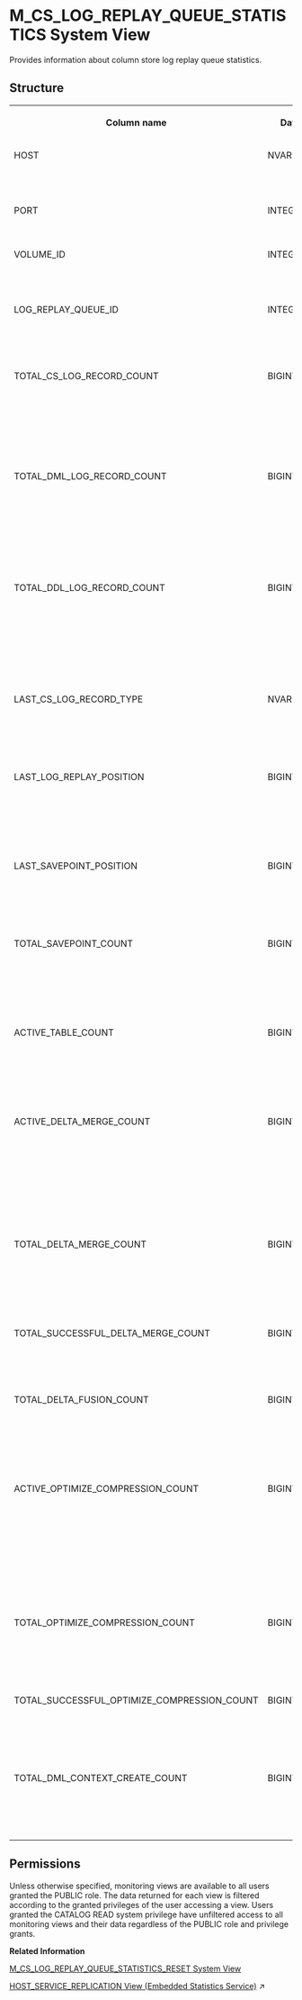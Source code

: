 <!-- loio6498399c829b441696a4fa9b49886091 -->

# M\_CS\_LOG\_REPLAY\_QUEUE\_STATISTICS System View

Provides information about column store log replay queue statistics.



<a name="loio6498399c829b441696a4fa9b49886091__M_CS_LOG_REPLAY_QUEUE_STATISTICS"/>

## Structure


<table>
<tr>
<th valign="top">

Column name

</th>
<th valign="top">

Data type

</th>
<th valign="top">

Description

</th>
</tr>
<tr>
<td valign="top">

HOST

</td>
<td valign="top">

NVARCHAR\(64\)

</td>
<td valign="top">

Displays the name of the host.

</td>
</tr>
<tr>
<td valign="top">

PORT

</td>
<td valign="top">

INTEGER

</td>
<td valign="top">

Displays the internal port.

</td>
</tr>
<tr>
<td valign="top">

VOLUME\_ID

</td>
<td valign="top">

INTEGER

</td>
<td valign="top">

Displays the persistence volume ID.

</td>
</tr>
<tr>
<td valign="top">

LOG\_REPLAY\_QUEUE\_ID

</td>
<td valign="top">

INTEGER

</td>
<td valign="top">

Displays the ID of the recovery queue.

</td>
</tr>
<tr>
<td valign="top">

TOTAL\_CS\_LOG\_RECORD\_COUNT

</td>
<td valign="top">

BIGINT

</td>
<td valign="top">

Displays the total number of redo records that were processed in this queue.

</td>
</tr>
<tr>
<td valign="top">

TOTAL\_DML\_LOG\_RECORD\_COUNT

</td>
<td valign="top">

BIGINT

</td>
<td valign="top">

Displays the total number of column store DML redo records that were processed in this queue.

</td>
</tr>
<tr>
<td valign="top">

TOTAL\_DDL\_LOG\_RECORD\_COUNT

</td>
<td valign="top">

BIGINT

</td>
<td valign="top">

Displays the total number of column store DDL redo records that were processed in this queue.

</td>
</tr>
<tr>
<td valign="top">

LAST\_CS\_LOG\_RECORD\_TYPE

</td>
<td valign="top">

NVARCHAR\(40\)

</td>
<td valign="top">

Displays the last column store log record type in this queue.

</td>
</tr>
<tr>
<td valign="top">

LAST\_LOG\_REPLAY\_POSITION

</td>
<td valign="top">

BIGINT

</td>
<td valign="top">

Displays the last log replay position that was processed in this queue.

</td>
</tr>
<tr>
<td valign="top">

LAST\_SAVEPOINT\_POSITION

</td>
<td valign="top">

BIGINT

</td>
<td valign="top">

Displays the last savepoint position that was passed in this queue.

</td>
</tr>
<tr>
<td valign="top">

TOTAL\_SAVEPOINT\_COUNT

</td>
<td valign="top">

BIGINT

</td>
<td valign="top">

Displays the total number of savepoints that were passsed in this queue.

</td>
</tr>
<tr>
<td valign="top">

ACTIVE\_TABLE\_COUNT

</td>
<td valign="top">

BIGINT

</td>
<td valign="top">

Displays the number of tables that are currently handled in this queue.

</td>
</tr>
<tr>
<td valign="top">

ACTIVE\_DELTA\_MERGE\_COUNT

</td>
<td valign="top">

BIGINT

</td>
<td valign="top">

Displays the number of delta merges that are currently ongoing for tables that are handled in this queue.

</td>
</tr>
<tr>
<td valign="top">

TOTAL\_DELTA\_MERGE\_COUNT

</td>
<td valign="top">

BIGINT

</td>
<td valign="top">

Displays the total number of delta merges that were started on this queue.

</td>
</tr>
<tr>
<td valign="top">

TOTAL\_SUCCESSFUL\_DELTA\_MERGE\_COUNT

</td>
<td valign="top">

BIGINT

</td>
<td valign="top">

Displays the total number of successful merges.

</td>
</tr>
<tr>
<td valign="top">

TOTAL\_DELTA\_FUSION\_COUNT

</td>
<td valign="top">

BIGINT

</td>
<td valign="top">

Displays the total number of delta fusions that were made in this queue.

</td>
</tr>
<tr>
<td valign="top">

ACTIVE\_OPTIMIZE\_COMPRESSION\_COUNT

</td>
<td valign="top">

BIGINT

</td>
<td valign="top">

Displays the number of optimize compressions that are currently ongoing for tables that are handled in this queue.

</td>
</tr>
<tr>
<td valign="top">

TOTAL\_OPTIMIZE\_COMPRESSION\_COUNT

</td>
<td valign="top">

BIGINT

</td>
<td valign="top">

Displays the total number of successful optimize compressions.

</td>
</tr>
<tr>
<td valign="top">

TOTAL\_SUCCESSFUL\_OPTIMIZE\_COMPRESSION\_COUNT

</td>
<td valign="top">

BIGINT

</td>
<td valign="top">

Displays the total number of successful optimize compressions.

</td>
</tr>
<tr>
<td valign="top">

TOTAL\_DML\_CONTEXT\_CREATE\_COUNT

</td>
<td valign="top">

BIGINT

</td>
<td valign="top">

Displays the number of expensive creations of DML contexts.

</td>
</tr>
</table>



<a name="loio6498399c829b441696a4fa9b49886091__section_k3z_dbv_tbc"/>

## Permissions

Unless otherwise specified, monitoring views are available to all users granted the PUBLIC role. The data returned for each view is filtered according to the granted privileges of the user accessing a view. Users granted the CATALOG READ system privilege have unfiltered access to all monitoring views and their data regardless of the PUBLIC role and privilege grants.

**Related Information**  


[M\_CS\_LOG\_REPLAY\_QUEUE\_STATISTICS\_RESET System View](m-cs-log-replay-queue-statistics-reset-system-view-415dc16.md "Provides information about column store log replay queue statistics since the last reset.")

[HOST_SERVICE_REPLICATION View (Embedded Statistics Service)](https://help.sap.com/viewer/323c57a017234d47a0e7da3e22345822/2024_3_QRC/en-US/7df5ea067be947e7b0b09a13234f1d80.html "Specifies the service replication statistics per host.") :arrow_upper_right:

